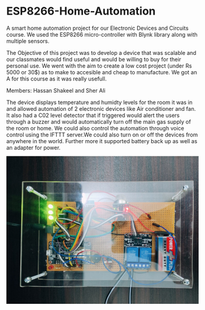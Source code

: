 # ESP8266-Home-Automation
A  smart home automation project for our Electronic Devices and Circuits course. We used the ESP8266 micro-controller with Blynk library along with multiple sensors.

The Objective of this project was to develop a device that was scalable and our classmates would find useful and would be willing to buy for their personal use.
We went with the aim to create a low cost project (under Rs 5000 or 30$) as to make to accesible and cheap to manufacture.
We got an A for this course as it was really usefull.

Members:
Hassan Shakeel and Sher Ali

The device displays temperature and humidty levels for the room it was in and allowed automation of 2 electronic devices like Air conditioner and fan.
It also had a C02 level detector that if triggered would alert the users through a buzzer and would automatically turn off the main gas supply of the room or home.
We could also control the automation through voice control using the IFTTT server.We could also turn on or off the devices from anywhere in the world.
Further more it supported battery back up as well as an adapter for power.

![alt text](https://github.com/Hassan012383/ESP8266-Home-Automation/blob/main/WhatsApp%20Image%202022-06-24%20at%202.49.18%20PM.jpeg?raw=true)
